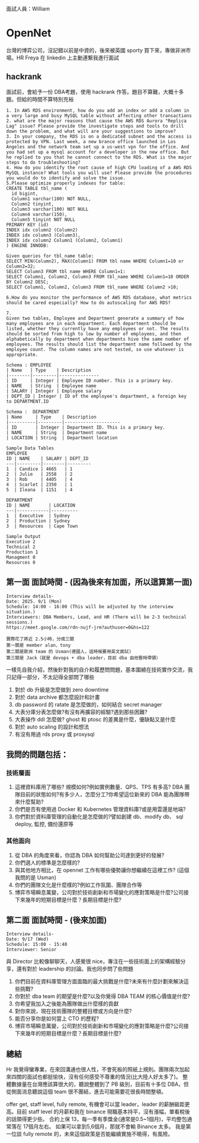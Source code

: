面試人員：William

# OpenNet
台灣的博弈公司，沒記錯以前是中資的，後來被英國 sporty 買下來，專做非洲市場。HR Freya 在 linkedin 上主動連繫我進行面試

## hackrank
面試前，會給予一份 DBA考題，使用 hackrank 作答。題目不算難，大概十多題。但給的時間不算特別充裕
```
1. In AWS RDS environment, how do you add an index or add a column in a very large and busy MySQL table without affecting other transactions
2. what are the major reasons that cause the AWS RDS Aurora "Replica Lag" issue? Please provide the investigate steps and tools to drill down the problem, and what will are your suggestions to improve?
3. In your company, the RDS is on a dedicated subnet and the access is protected by VPN. Last week, a new brance office launched in Los Angeles and the network team set up a us-west vpn for the office. And you had set up a mysql account for a developer in the new office. But he replied to you that he cannot connect to the RDS. What is the major steps to do troubleshooting?
4. How do you identify the root cause of high CPU loading of a AWS RDS MySQL instance? What tools you will use? Please provide the procedures you would do to identify and solve the issue.
5.Please optimize properly indexes for table:
CREATE TABLE tbl_name (
  id bigint,
  Column1 varchar(100) NOT NULL,
  Column2 tinyint,
  Column3 varchar(100) NOT NULL
  Column4 varchar(150),
  Column5 tinyint NOT NULL
PRIMARY KEY (id)
INDEX idx column2 (Column2)
INDEX idx column3 (Column3),
INDEX idx column2 Column1 (Column2, Column1)
) ENGINE INNODB:

Given queries for tbl_name table:
SELECT MIN(Column2), MAX(Column1) FROM tbl name WHERE Column1=10 or Column2=32;
SELECT Column3 FROM tbl name WHERE Column1=1:
SELECT Column1, Column2, Column3 FROM tbl_name WHERE Column1=10 ORDER BY Column2 DESC;
SELECT Column1, Column2, Column3 FROM tbl_name WHERE Column2 >10;

6.How do you monitor the performance of AWS RDS database, what metrics should be cared especially? How to do autoscaling for AWS RDS?

7.
Given two tables, Employee and Department generate a summary of how many employees are in each department. Each department should be listed, whether they currently have any employees or not. The results should be sorted from high to low by number of employees, and then alphabetically by department when departments hive the same number of employees. The results should list the department name followed by the employee count. The column names are not tested, so use whatever is appropriate.

Schema : EMPLOYEE
| Name   | Type    | Description
|--------|---------|---------------
| ID     | Integer | Employee ID number. This is a primary key.
| NAME   | String  | Employee name
| SALARY | Integer | Employee salary
| DEPT_ID | Integer | ID of the employee's department, a foreign key to DEPARTMENT.ID

Schema :  DEPARTMENT
| Name     | Type    | Description
|----------|---------|---------------------
| ID       | Integer | Department ID. This is a primary key.
| NAME     | String  | Department name
| LOCATION | String  | Department location

Sample Data Tables
EMPLOYEE
ID | NAME    | SALARY | DEPT_ID
---|---------|--------|---------
1  | Candice | 4665   | 1
2  | Julie   | 2558   | 2
3  | Rob     | 4405   | 4
4  | Scarlet | 2350   | 1
5  | Ileana  | 1151   | 4

DEPARTMENT
ID | NAME       | LOCATION
---|------------|----------
1  | Executive  | Sydney
2  | Production | Sydney
3  | Resources  | Cape Town

Sample Output
Executive 2
Technical 2
Production 1
Managment 0
Resources 0

```

## 第一面 面試時間 - (因為後來有加面，所以這算第一面)
```
Interview details-
Date: 2025. 9/1 (Mon)
Schedule: 14:00 - 16:00 (This will be adjusted by the interview situation.)
Interviewers: DBA Members, Lead, and HR (There will be 2-3 technical sessions.)
https://meet.google.com/rdn-nujf-jrm?authuser=0&hs=122

實際花了將近 2.5小時，分成三關
第一關是 member alan、tony
第二關是歐洲 team 的 Usman(德國人，這時候要用英文面試)
第三關是 Jack（就是 devops + dba leader，目前 dba 由他暫時帶領）
```

一樣先自我介紹，然後針對我的自介和履歷問問題，基本圍繞在技術實作交流，我只記得一部分，不太記得全部問了哪些
1. 對於 db 升級是怎麼做到 zero downtime
2. 對於 data archive 都怎麼設計和計畫
3. db password 的 ratate 是怎麼做的，如何結合 secret manager
4. 大表分庫分表怎麼做?有沒有再擴容的經驗?遇到那些困難?
5. 大表操作 ddl 怎麼做? ghost 和 ptosc 的差異是什麼，優缺點又是什麼
6. 對於 auto scaling 的設計和想法
7. 有沒有用過 rds proxy 或 proxysql


## 我問的問題包括：
### 技術層面
1. 這裡資料庫用了哪些? 規模如何?例如實例數量、QPS、TPS 有多高? DBA 團隊目前的狀態如何?有多少人，怎麼分工?你希望這位新來的 DBA 能為團隊帶來什麼幫助?
2. 你們是否有使用過 Docker 和 Kubernetes 管理資料庫?或是用雲還是地端?
3. 你們對於資料庫管理的自動化是怎麼做的?譬如創建 db、modify db、 sql deploy, 監控, 備份還原等

### 其他面向
1. 從 DBA 的角度來看，你認為 DBA 如何幫助公司達到更好的發展?
2. 你們選人的標準是怎麼樣的?
3. 與其他地方相比，在 opennet 工作有哪些優勢讓你想繼續在這裡工作? (這個我問的是 Usman)
4. 你們的團隊文化是什麼樣的?例如工作氛圍、團隊合作等
6. 博弈市場瞬息萬變，公司對於技術創新和市場變化的應對策略是什麼?公司接下來幾年的短期目標是什麼？長期目標是什麼?


## 第二面 面試時間 - (後來加面)
```
Interview details-
Date: 9/17 (Wed) 
Schedule: 15:00 - 15:40
Interviewer: Senior 
```
與 Director 比較像聊聊天，人感覺很 nice，專注在一些技術面上的架構經驗分享，還有對於 leadership 的討論。我也同步問了些問題
1. 你們目前在資料庫管理方面面臨的最大挑戰是什麼?未來有什麼計劃來解決這些挑戰?
2. 你對於 dba team 的期望是什麼?以及你覺得 DBA TEAM 的核心價值是什麼?
3. 你希望我加入之後能為團隊做出什麼樣的貢獻
4. 對你來說，現在技術團隊的整體目標或方向是什麼?
5. 能否分享你是如何當上 CTO 的歷程?
6. 博弈市場瞬息萬變，公司對於技術創新和市場變化的應對策略是什麼?公司接下來幾年的短期目標是什麼？長期目標是什麼?

## 總結
Hr 我覺得蠻專業，在來回溝通也很人性，不會死板的照紙上規則。團隊兩次加起來四關的面試也都挺愉快，沒有任何感受不尊重的情況(比大陸人好太多了)。
整體數據量在台灣應該算很大的，聽說整體到了 PB 級別，目前有十多位 DBA，但從側面消息聽說這個 team 很不團結，進去可能需要花很長時間整頓。


offer get, staff level, fully remote, 有機會可以當 leader，leader 的薪酬級距更高。目前 staff level 的月薪和我在 binance 現職基本持平，沒有漲幅，單看稅後的話領得更少些。
合約上保 13，每一季有季獎金(通常是0.5~1個月)，平均整包通常落在 17個月左右。 如果可以拿到5,6個月，那就不會輸 Binance 太多。
我是第一位談 fully remote 的，未來這個政策是否能繼續實施不曉得，有風險。

